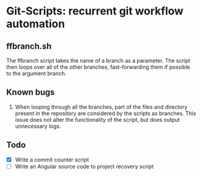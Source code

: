 # Git-Scripts: recurrent git workflow automation

## ffbranch.sh
The ffbranch script takes the name of a branch as a parameter. The script then loops over all of the other branches, fast-forwarding them if possible to the argument branch.

## Known bugs
1. When looping through all the branches, part of the files and directory present in the repository are considered by the scripts as branches. This issue does not alter the functionality of the script, but does output unnecessary logs.

## Todo
- [x] Write a commit counter script
- [ ] Write an Angular source code to project recovery script
